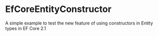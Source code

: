 # EfCoreEntityConstructor

A simple example to test the new feature of using constructors in Entity types in EF Core 2.1
